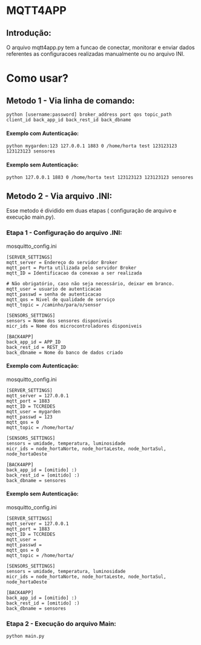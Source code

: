 # MQTT4APP
## Introdução:
<p>O arquivo mqtt4app.py tem a funcao de conectar, monitorar e enviar dados referentes as configuracoes realizadas manualmente ou no arquivo INI.</p>

# Como usar?
## Metodo 1 - Via linha de comando:
```
python [username:password] broker_address port qos topic_path client_id back_app_id back_rest_id back_dbname
```
#### Exemplo com Autenticação:
```
python mygarden:123 127.0.0.1 1883 0 /home/horta test 123123123 123123123 sensores
```

#### Exemplo sem Autenticação:
```
python 127.0.0.1 1883 0 /home/horta test 123123123 123123123 sensores
```

## Metodo 2 - Via arquivo .INI:
<p>Esse metodo é dividido em duas etapas ( configuração de arquivo e execução main.py).</p>

### Etapa 1 - Configuração do arquivo .INI:

mosquitto_config.ini
```
[SERVER_SETTINGS]
mqtt_server = Endereço do servidor Broker
mqtt_port = Porta utilizada pelo servidor Broker
mqtt_ID = Identificacao da conexao a ser realizada

# Não obrigatório, caso não seja necessário, deixar em branco.
mqtt_user = usuario de autenticacao
mqtt_passwd = senha de autenticacao
mqtt_qos = Nivel de qualidade de serviço
mqtt_topic = /caminho/para/o/sensor

[SENSORS_SETTINGS]
sensors = Nome dos sensores disponiveis
micr_ids = Nome dos microcontroladores disponiveis

[BACK4APP]
back_app_id = APP_ID
back_rest_id = REST_ID
back_dbname = Nome do banco de dados criado
```

#### Exemplo com Autenticação:
mosquitto_config.ini
```
[SERVER_SETTINGS]
mqtt_server = 127.0.0.1
mqtt_port = 1883
mqtt_ID = TCCREDES
mqtt_user = mygarden
mqtt_passwd = 123
mqtt_qos = 0
mqtt_topic = /home/horta/

[SENSORS_SETTINGS]
sensors = umidade, temperatura, luminosidade
micr_ids = node_hortaNorte, node_hortaLeste, node_hortaSul, node_hortaOeste

[BACK4APP]
back_app_id = [omitido] :)
back_rest_id = [omitido] :)
back_dbname = sensores
```

#### Exemplo sem Autenticação:
mosquitto_config.ini
```
[SERVER_SETTINGS]
mqtt_server = 127.0.0.1
mqtt_port = 1883
mqtt_ID = TCCREDES
mqtt_user = 
mqtt_passwd = 
mqtt_qos = 0
mqtt_topic = /home/horta/

[SENSORS_SETTINGS]
sensors = umidade, temperatura, luminosidade
micr_ids = node_hortaNorte, node_hortaLeste, node_hortaSul, node_hortaOeste

[BACK4APP]
back_app_id = [omitido] :)
back_rest_id = [omitido] :)
back_dbname = sensores
```

### Etapa 2 - Execução do arquivo Main:
```
python main.py
```

